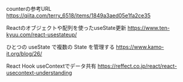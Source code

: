 counterの参考URL
https://qiita.com/terry_6518/items/1849a3aed05e1fa2ce35

Reactのオブジェクトや配列を使ったuseState更新
https://www.ten-kyuu.com/react-usestateup/

ひとつの useState で複数の State を管理する
https://www.kamo-it.org/blog/26/

React Hook useContextでデータ共有
https://reffect.co.jp/react/react-usecontext-understanding
